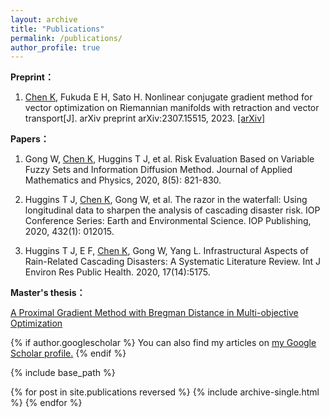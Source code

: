 ```yaml
---
layout: archive
title: "Publications"
permalink: /publications/
author_profile: true
---
```


**Preprint：**

1) <u>Chen K</u>, Fukuda E H, Sato H. Nonlinear conjugate gradient method for vector optimization on Riemannian manifolds with retraction and vector transport[J]. arXiv preprint arXiv:2307.15515, 2023. [[arXiv]](https://arxiv.org/abs/2307.15515)

**Papers：**

1) Gong W, <u>Chen K</u>, Huggins T J, et al. Risk Evaluation Based on Variable Fuzzy Sets and Information Diffusion Method. Journal of Applied Mathematics and Physics, 2020, 8(5): 821-830.

2) Huggins T J, <u>Chen K</u>, Gong W, et al. The razor in the waterfall: Using longitudinal data to sharpen the analysis of cascading disaster risk. IOP Conference Series: Earth and Environmental Science. IOP Publishing, 2020, 432(1): 012015.

3) Huggins T J, E F, <u>Chen K</u>, Gong W, Yang L. Infrastructural Aspects of Rain-Related Cascading Disasters: A Systematic Literature Review. Int J Environ Res Public Health. 2020, 17(14):5175.

**Master's thesis：**

[A Proximal Gradient Method with Bregman Distance in Multi-objective Optimization](http://www-optima.amp.i.kyoto-u.ac.jp/papers/master/2022_master_chen.pdf)


{% if author.googlescholar %}
  You can also find my articles on <u><a href="{{author.googlescholar}}">my Google Scholar profile</a>.</u>
{% endif %}

{% include base_path %}

{% for post in site.publications reversed %}
  {% include archive-single.html %}
{% endfor %}
